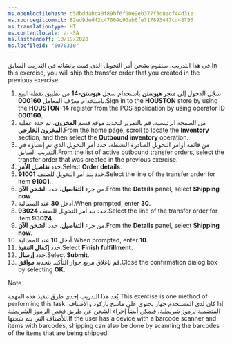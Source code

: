 ```yaml
---
ms.openlocfilehash: d5dbddabca0f89bf6f00e9eb377f3c8ecf44d31e
ms.sourcegitcommit: 82ed9ded42c47064c90ab6fe717893447cd48796
ms.translationtype: HT
ms.contentlocale: ar-SA
ms.lasthandoff: 10/19/2020
ms.locfileid: "6070310"
---
```

<span data-ttu-id="21726-101">في هذا التدريب، ستقوم بشحن أمر التحويل الذي قمت بإنشائه في التدريب السابق.</span><span class="sxs-lookup"><span data-stu-id="21726-101">In this exercise, you will ship the transfer order that you created in the previous exercise.</span></span> 

1. <span data-ttu-id="21726-102">سجّل الدخول إلى متجر **هيوستن** باستخدام سجل **هيوستن-14** من تطبيق نقطة البيع باستخدام معرّف المعامل **000160**.</span><span class="sxs-lookup"><span data-stu-id="21726-102">Sign in to the **HOUSTON** store by using the **HOUSTON-14** register from the POS application by using operator ID **000160**.</span></span>
2. <span data-ttu-id="21726-103">من الصفحة الرئيسية، قم بالتمرير لتحديد موقع قسم **المخزون**، ثم حدد عملية **المخزون الخارجي**.</span><span class="sxs-lookup"><span data-stu-id="21726-103">From the home page, scroll to locate the **Inventory** section, and then select the **Outbound inventory** operation.</span></span>
3. <span data-ttu-id="21726-104">من قائمة أوامر التحويل الصادرة النشطة، حدد أمر التحويل الذي تم إنشاؤه في التدريب السابق.</span><span class="sxs-lookup"><span data-stu-id="21726-104">From the list of active outbound transfer orders, select the transfer order that was created in the previous exercise.</span></span>
4. <span data-ttu-id="21726-105">حدد **تفاصيل الأمر**.</span><span class="sxs-lookup"><span data-stu-id="21726-105">Select **Order details**.</span></span>
5. <span data-ttu-id="21726-106">حدد بند أمر التحويل للصنف **91001**.</span><span class="sxs-lookup"><span data-stu-id="21726-106">Select the line of the transfer order for item **91001**.</span></span>
6. <span data-ttu-id="21726-107">من جزء **التفاصيل**، حدد **الشحن الآن**.</span><span class="sxs-lookup"><span data-stu-id="21726-107">From the **Details** panel, select **Shipping now**.</span></span>
7. <span data-ttu-id="21726-108">أدخل **30** عند المطالبة.</span><span class="sxs-lookup"><span data-stu-id="21726-108">When prompted, enter **30**.</span></span>
8. <span data-ttu-id="21726-109">حدد بند أمر التحويل للصنف **93024**.</span><span class="sxs-lookup"><span data-stu-id="21726-109">Select the line of the transfer order for item **93024**.</span></span>
9. <span data-ttu-id="21726-110">من جزء **التفاصيل**، حدد **الشحن الآن**.</span><span class="sxs-lookup"><span data-stu-id="21726-110">From the **Details** panel, select **Shipping now**.</span></span>
10. <span data-ttu-id="21726-111">أدخل **10** عند المطالبة.</span><span class="sxs-lookup"><span data-stu-id="21726-111">When prompted, enter **10**.</span></span>
11. <span data-ttu-id="21726-112">حدد **إكمال التنفيذ**.</span><span class="sxs-lookup"><span data-stu-id="21726-112">Select **Finish fulfillment**.</span></span>
12. <span data-ttu-id="21726-113">حدد **إرسال**.</span><span class="sxs-lookup"><span data-stu-id="21726-113">Select **Submit**.</span></span>
13. <span data-ttu-id="21726-114">قم بإغلاق مربع حوار التأكيد بتحديد **موافق**.</span><span class="sxs-lookup"><span data-stu-id="21726-114">Close the confirmation dialog box by selecting **OK**.</span></span>

> [!NOTE]
> <span data-ttu-id="21726-115">يُعد هذا التدريب إحدى طرق تنفيذ هذه المهمة.</span><span class="sxs-lookup"><span data-stu-id="21726-115">This exercise is one method of performing this task.</span></span> <span data-ttu-id="21726-116">إذا كان لدي المستخدم جهاز يحتوي علي ماسح باركود والأصناف المتضمنة لرموز شريطية، فيمكن أيضاً إجراء الشحن عن طريق فحص الرموز الشريطية للأصناف التي يتم شحنها.</span><span class="sxs-lookup"><span data-stu-id="21726-116">If the user has a device with a barcode scanner and items with barcodes, shipping can also be done by scanning the barcodes of the items that are being shipped.</span></span>

